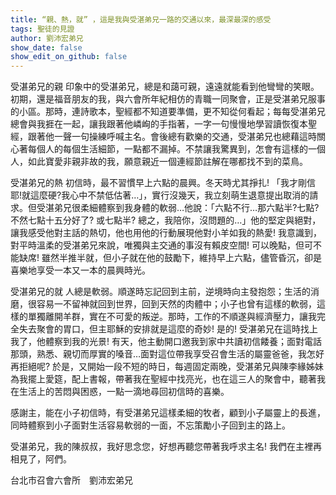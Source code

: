 ```yaml
---
title: “親、熱，就” ，這是我與受湛弟兄一路的交通以來，最深最深的感受
tags: 聖徒的見證
author: 劉沛宏弟兄
show_date: false
show_edit_on_github: false
---
```


受湛弟兄的親
印象中的受湛弟兄，總是和藹可親，遠遠就能看到他彎彎的笑眼。初期，還是福音朋友的我，與六會所年紀相仿的青職一同聚會，正是受湛弟兄服事的小區。那時，連詩歌本，聖經都不知道要準備，更不知從何看起；每每受湛弟兄總會與我捱在一起，讓我跟著他嶙峋的手指著，一字一句慢慢地學習讀恢復本聖經，跟著他一聲一句操練呼喊主名。會後總有歡樂的交通，受湛弟兄也總藉這時關心著每個人的每個生活細節，一點都不漏掉。不禁讓我驚異到，怎會有這樣的一個人，如此寶愛非親非故的我，願意親近一個連經節註解在哪都找不到的菜鳥。

受湛弟兄的熱
初信時，最不習慣早上六點的晨興。冬天時尤其掙扎! 「我才剛信耶!就這麼硬?我心中不禁低估著…」，實行沒幾天，我立刻萌生退意提出取消的請求。但受湛弟兄很柔細體察到我身體的軟弱…他說：「六點不行…那六點半?七點?不然七點十五分好了? 或七點半? 總之，我陪你，沒問題的…」他的堅定與絕對，讓我感受他對主話的熱切，他也用他的行動展現他對小羊如我的熱愛! 我意識到，對平時溫柔的受湛弟兄來說，唯獨與主交通的事沒有賴皮空間! 可以晚點，但可不能缺席! 雖然半推半就，但小子就在他的鼓勵下，維持早上六點，儘管昏沉，卻是喜樂地享受一本又一本的晨興時光。

受湛弟兄的就
人總是軟弱。順遂時忘記回到主前，逆境時向主發抱怨；生活的消磨，很容易一不留神就回到世界，回到天然的肉體中；小子也曾有這樣的軟弱，這樣的單獨離開羊群，實在不可愛的叛逆。那時，工作的不順遂與經濟壓力，讓我完全失去聚會的胃口，但主耶穌的安排就是這麼的奇妙! 是的! 受湛弟兄在這時找上我了，他體察到我的光景! 有天，他主動開口邀我到家中共讀初信餧養；面對電話那頭，熟悉、親切而厚實的嗓音…面對這位帶我享受召會生活的屬靈爸爸，我怎好再拒絕呢? 於是，又開始一段不短的時日，每週固定兩晚，受湛弟兄與陳李緣姊妹為我擺上愛筵，配上書報，帶著我在聖經中找亮光，也在這三人的聚會中，聽著我在生活上的苦悶與困惑，一點一滴地尋回初信時的喜樂。

感謝主，能在小子初信時，有受湛弟兄這樣柔細的牧者，顧到小子屬靈上的長進，同時體察到小子面對生活容易軟弱的一面，不忘策勵小子回到主的路上。

受湛弟兄，我的陳叔叔，我好思念您，好想再聽您帶著我呼求主名! 
我們在主裡再相見了，阿們。

台北市召會六會所　劉沛宏弟兄

